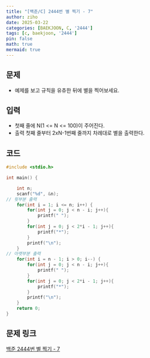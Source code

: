 ```yaml
---
title: "[백준/C] 2444번 별 찍기 - 7"
author: ziho
date: 2025-03-22
categories: [BAEKJOON, C, '2444']
tags: [c, baekjoon, '2444']
pin: false
math: true
mermaid: true
---
```

## 문제
- 예제를 보고 규칙을 유츄한 뒤에 별을 찍어보세요.
## 입력
- 첫째 줄에 N(1 <= N <= 100)이 주어진다.
- 출력 첫째 줄부터 2xN-1번째 줄까지 차례대로 별을 출력한다.
## 코드

```c
#include <stdio.h>

int main() {

    int n;
    scanf("%d", &n); 
// 윗부분 출력
    for(int i = 1; i <= n; i++) {
        for(int j = 0; j < n - i; j++){
            printf(" ");
        }
        for(int j = 0; j < 2*i - 1; j++){
            printf("*");
        }
        printf("\n");
    }
// 아랫부분 출력
    for(int i = n - 1; i > 0; i--) {
        for(int j = 0; j < n - i; j++){
            printf(" ");
        }
        for(int j = 0; j < 2*i - 1; j++){
            printf("*");
        }
        printf("\n");
    }
    return 0;
}
```
## 문제 링크
[백준 2444번 별 찍기 - 7](https://www.acmicpc.net/problem/2444)